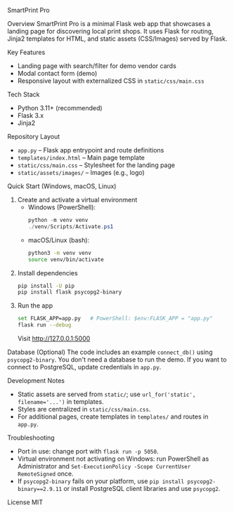 SmartPrint Pro

Overview
SmartPrint Pro is a minimal Flask web app that showcases a landing page for discovering local print shops. It uses Flask for routing, Jinja2 templates for HTML, and static assets (CSS/Images) served by Flask.

Key Features
- Landing page with search/filter for demo vendor cards
- Modal contact form (demo)
- Responsive layout with externalized CSS in `static/css/main.css`

Tech Stack
- Python 3.11+ (recommended)
- Flask 3.x
- Jinja2

Repository Layout
- `app.py` – Flask app entrypoint and route definitions
- `templates/index.html` – Main page template
- `static/css/main.css` – Stylesheet for the landing page
- `static/assets/images/` – Images (e.g., logo)

Quick Start (Windows, macOS, Linux)
1) Create and activate a virtual environment
   - Windows (PowerShell):
     ```powershell
     python -m venv venv
     ./venv/Scripts/Activate.ps1
     ```
   - macOS/Linux (bash):
     ```bash
     python3 -m venv venv
     source venv/bin/activate
     ```
2) Install dependencies
   ```bash
   pip install -U pip
   pip install flask psycopg2-binary
   ```
3) Run the app
   ```bash
   set FLASK_APP=app.py   # PowerShell: $env:FLASK_APP = "app.py"
   flask run --debug
   ```
   Visit http://127.0.0.1:5000

Database (Optional)
The code includes an example `connect_db()` using `psycopg2-binary`. You don't need a database to run the demo. If you want to connect to PostgreSQL, update credentials in `app.py`.

Development Notes
- Static assets are served from `static/`; use `url_for('static', filename='...')` in templates.
- Styles are centralized in `static/css/main.css`.
- For additional pages, create templates in `templates/` and routes in `app.py`.

Troubleshooting
- Port in use: change port with `flask run -p 5050`.
- Virtual environment not activating on Windows: run PowerShell as Administrator and `Set-ExecutionPolicy -Scope CurrentUser RemoteSigned` once.
- If `psycopg2-binary` fails on your platform, use `pip install psycopg2-binary==2.9.11` or install PostgreSQL client libraries and use `psycopg2`.

License
MIT


